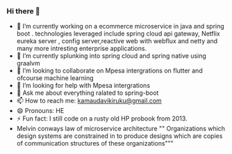### Hi there  👋

- 🔭 I’m currently working on a ecommerce microservice in java and spring boot . technologies leveraged include spring cloud api gateway, Netflix eureka server , config server,reactive web with webflux and netty and many more intresting enterprise applications.
- 🌱 I’m currently splunking into spring cloud and spring native using graalvm
- 👯 I’m looking to collaborate on Mpesa intergrations on flutter and ofcourse machine learning 
- 🤔 I’m looking for help with Mpesa intergrations
- 💬 Ask me about everything ralated to spring-boot 
- 📫 How to reach me: kamaudavikiruku@gmail.com
- 😄 Pronouns: HE
- ⚡ Fun fact: I still code on a rusty old HP probook from 2013.
- Melvin conways law of microservice architecture "" Organizations which design systems  are constrained in to produce designs which are copies of communication structures of these organizations"""

